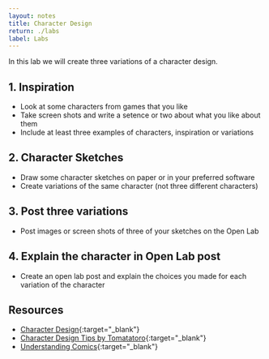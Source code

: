 ```yaml
---
layout: notes
title: Character Design
return: ./labs
label: Labs
---
```


In this lab we will create three variations of a character design.

## 1. Inspiration
- Look at some characters from games that you like
- Take screen shots and write a setence or two about what you like about them
- Include at least three examples of characters, inspiration or variations

## 2. Character Sketches
- Draw some character sketches on paper or in your preferred software
- Create variations of the same character (not three different characters)

## 3. Post three variations 
- Post images or screen shots of three of your sketches on the Open Lab

## 4. Explain the character in Open Lab post
- Create an open lab post and explain the choices you made for each variation of the character

## Resources
- [Character Design](../notes/character){:target="_blank"}
- [Character Design Tips by Tomatatoro](https://tomatatoro.tumblr.com/post/154791597753/some-people-have-asked-how-i-went-about-drawing){:target="_blank"}
- [Understanding Comics](../notes/character/readings/mccloud.pdf){:target="_blank"}